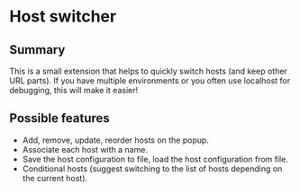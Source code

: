 # Host switcher

## Summary
This is a small extension that helps to quickly switch hosts (and keep other URL parts).
If you have multiple environments or you often use localhost for debugging, this will make it easier!

## Possible features
- Add, remove, update, reorder hosts on the popup.
- Associate each host with a name.
- Save the host configuration to file, load the host configuration from file.
- Conditional hosts (suggest switching to the list of hosts depending on the current host).
